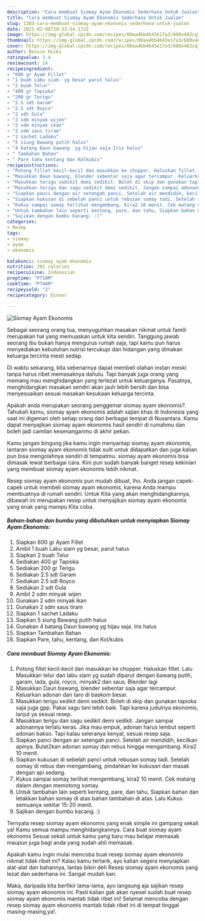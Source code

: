 ```yaml
---
description: "Cara membuat Siomay Ayam Ekonomis Sederhana Untuk Jualan"
title: "Cara membuat Siomay Ayam Ekonomis Sederhana Untuk Jualan"
slug: 1303-cara-membuat-siomay-ayam-ekonomis-sederhana-untuk-jualan
date: 2021-02-08T19:33:54.172Z
image: https://img-global.cpcdn.com/recipes/00aa4bb4b43e17a3/680x482cq70/siomay-ayam-ekonomis-foto-resep-utama.jpg
thumbnail: https://img-global.cpcdn.com/recipes/00aa4bb4b43e17a3/680x482cq70/siomay-ayam-ekonomis-foto-resep-utama.jpg
cover: https://img-global.cpcdn.com/recipes/00aa4bb4b43e17a3/680x482cq70/siomay-ayam-ekonomis-foto-resep-utama.jpg
author: Bessie Hicks
ratingvalue: 3.4
reviewcount: 14
recipeingredient:
- "600 gr Ayam Fillet"
- "1 buah Labu siam  yg besar parut halus"
- "2 buah Telur"
- "400 gr Tapioka"
- "200 gr Terigu"
- "2.5 sdt Garam"
- "2.5 sdt Royco"
- "2 sdt Gula"
- "2 sdm minyak wijen"
- "2 sdm minyak ikan"
- "2 sdm saus tiram"
- "1 sachet Ladaku"
- "5 siung Bawang putih halus"
- "4 batang Daun bawang  yg hijau saja Iris halus"
- " Tambahan Bahan"
- " Pare tahu kentang dan Kolkubis"
recipeinstructions:
- "Potong fillet kecil-kecil dan masukkan ke chopper. Haluskan fillet. Lalu Masukkan telur dan labu siam yg sudah diparut dengan bawang putih, garam, lada, gula, royco, minyak2 dan saus. Blender lagi"
- "Masukkan Daun bawang, blender sebentar saja agar tercampur. Keluarkan adonan dan taro di baskom besar."
- "Masukkan terigu sedikit demi sedikit. Boleh di skip dan gunakan tapioka saja juga gpp. Pakai sagu tani lebih baik. Tapi karena judulnya ekonomis, lanjut ya sesuai resep."
- "Masukkan terigu dan sagu sedikit demi sedikit. Jangan sampai adonannya terlalu keras. Jika mau empuk, adonan harus lembut seperti adonan bakso. Tapi kalau seleranya kenyal, sesuai resep saja."
- "Siapkan panci dengan air setengah panci. Setelah air mendidih, kecilkan apinya. Bulat2kan adonan somay dan rebus hingga mengambang. Kira2 10 menit."
- "Siapkan kukusan di sebelah panci untuk rebusan somay tadi. Setelah somay di rebus dan mengambang, pindahkan ke kukusan dan masak dengan api sedang."
- "Kukus sampai somay terlihat mengembang, kira2 10 menit. Cek matang dalam dengan memotong somay."
- "Untuk tambahan lain seperti kentang, pare, dan tahu, Siapkan bahan dan letakkan bahan somay di atas bahan tambahan di atas. Lalu Kukus semuanya sekitar 15-20 menit."
- "Sajikan dengan bumbu kacang. :)"
categories:
- Resep
tags:
- siomay
- ayam
- ekonomis

katakunci: siomay ayam ekonomis 
nutrition: 291 calories
recipecuisine: Indonesian
preptime: "PT10M"
cooktime: "PT46M"
recipeyield: "2"
recipecategory: Dinner

---
```



![Siomay Ayam Ekonomis](https://img-global.cpcdn.com/recipes/00aa4bb4b43e17a3/680x482cq70/siomay-ayam-ekonomis-foto-resep-utama.jpg)

Sebagai seorang orang tua, menyuguhkan masakan nikmat untuk famili merupakan hal yang memuaskan untuk kita sendiri. Tanggung jawab seorang ibu bukan hanya mengurus rumah saja, tapi kamu pun harus menyediakan kebutuhan nutrisi tercukupi dan hidangan yang dimakan keluarga tercinta mesti sedap.

Di waktu  sekarang, kita sebenarnya dapat membeli olahan instan meski tanpa harus ribet memasaknya dahulu. Tapi banyak juga orang yang memang mau menghidangkan yang terlezat untuk keluarganya. Pasalnya, menghidangkan masakan sendiri akan jauh lebih bersih dan bisa menyesuaikan sesuai masakan kesukaan keluarga tercinta. 



Apakah anda merupakan seorang penggemar siomay ayam ekonomis?. Tahukah kamu, siomay ayam ekonomis adalah sajian khas di Indonesia yang saat ini digemari oleh setiap orang dari berbagai tempat di Nusantara. Kamu dapat menyajikan siomay ayam ekonomis hasil sendiri di rumahmu dan boleh jadi camilan kesenanganmu di akhir pekan.

Kamu jangan bingung jika kamu ingin menyantap siomay ayam ekonomis, lantaran siomay ayam ekonomis tidak sulit untuk didapatkan dan juga kalian pun bisa mengolahnya sendiri di tempatmu. siomay ayam ekonomis bisa dimasak lewat berbagai cara. Kini pun sudah banyak banget resep kekinian yang membuat siomay ayam ekonomis lebih nikmat.

Resep siomay ayam ekonomis pun mudah dibuat, lho. Anda jangan capek-capek untuk membeli siomay ayam ekonomis, karena Anda mampu membuatnya di rumah sendiri. Untuk Kita yang akan menghidangkannya, dibawah ini merupakan resep untuk menyajikan siomay ayam ekonomis yang enak yang mampu Kita coba.

<!--inarticleads1-->

##### Bahan-bahan dan bumbu yang dibutuhkan untuk menyiapkan Siomay Ayam Ekonomis:

1. Siapkan 600 gr Ayam Fillet
1. Ambil 1 buah Labu siam  yg besar, parut halus
1. Siapkan 2 buah Telur
1. Sediakan 400 gr Tapioka
1. Sediakan 200 gr Terigu
1. Sediakan 2.5 sdt Garam
1. Sediakan 2.5 sdt Royco
1. Sediakan 2 sdt Gula
1. Ambil 2 sdm minyak wijen
1. Gunakan 2 sdm minyak ikan
1. Gunakan 2 sdm saus tiram
1. Siapkan 1 sachet Ladaku
1. Siapkan 5 siung Bawang putih halus
1. Gunakan 4 batang Daun bawang  yg hijau saja. Iris halus
1. Siapkan  Tambahan Bahan
1. Siapkan  Pare, tahu, kentang, dan Kol/kubis




<!--inarticleads2-->

##### Cara membuat Siomay Ayam Ekonomis:

1. Potong fillet kecil-kecil dan masukkan ke chopper. Haluskan fillet. Lalu Masukkan telur dan labu siam yg sudah diparut dengan bawang putih, garam, lada, gula, royco, minyak2 dan saus. Blender lagi
1. Masukkan Daun bawang, blender sebentar saja agar tercampur. Keluarkan adonan dan taro di baskom besar.
1. Masukkan terigu sedikit demi sedikit. Boleh di skip dan gunakan tapioka saja juga gpp. Pakai sagu tani lebih baik. Tapi karena judulnya ekonomis, lanjut ya sesuai resep.
1. Masukkan terigu dan sagu sedikit demi sedikit. Jangan sampai adonannya terlalu keras. Jika mau empuk, adonan harus lembut seperti adonan bakso. Tapi kalau seleranya kenyal, sesuai resep saja.
1. Siapkan panci dengan air setengah panci. Setelah air mendidih, kecilkan apinya. Bulat2kan adonan somay dan rebus hingga mengambang. Kira2 10 menit.
1. Siapkan kukusan di sebelah panci untuk rebusan somay tadi. Setelah somay di rebus dan mengambang, pindahkan ke kukusan dan masak dengan api sedang.
1. Kukus sampai somay terlihat mengembang, kira2 10 menit. Cek matang dalam dengan memotong somay.
1. Untuk tambahan lain seperti kentang, pare, dan tahu, Siapkan bahan dan letakkan bahan somay di atas bahan tambahan di atas. Lalu Kukus semuanya sekitar 15-20 menit.
1. Sajikan dengan bumbu kacang. :)




Ternyata resep siomay ayam ekonomis yang enak simple ini gampang sekali ya! Kamu semua mampu menghidangkannya. Cara buat siomay ayam ekonomis Sesuai sekali untuk kamu yang baru mau belajar memasak maupun juga bagi anda yang sudah ahli memasak.

Apakah kamu ingin mulai mencoba buat resep siomay ayam ekonomis nikmat tidak ribet ini? Kalau kamu tertarik, ayo kalian segera menyiapkan alat-alat dan bahannya, lantas bikin deh Resep siomay ayam ekonomis yang lezat dan sederhana ini. Sangat mudah kan. 

Maka, daripada kita berfikir lama-lama, ayo langsung aja sajikan resep siomay ayam ekonomis ini. Pasti kalian gak akan nyesel sudah buat resep siomay ayam ekonomis mantab tidak ribet ini! Selamat mencoba dengan resep siomay ayam ekonomis mantab tidak ribet ini di tempat tinggal masing-masing,ya!.

